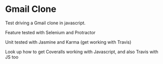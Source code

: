 Gmail Clone
===========

Test driving a Gmail clone in javascript.





Feature tested with Selenium and Protractor


Unit tested with Jasmine and Karma (get working with Travis)


Look up how to get Coveralls working with Javascript, and also Travis with JS too